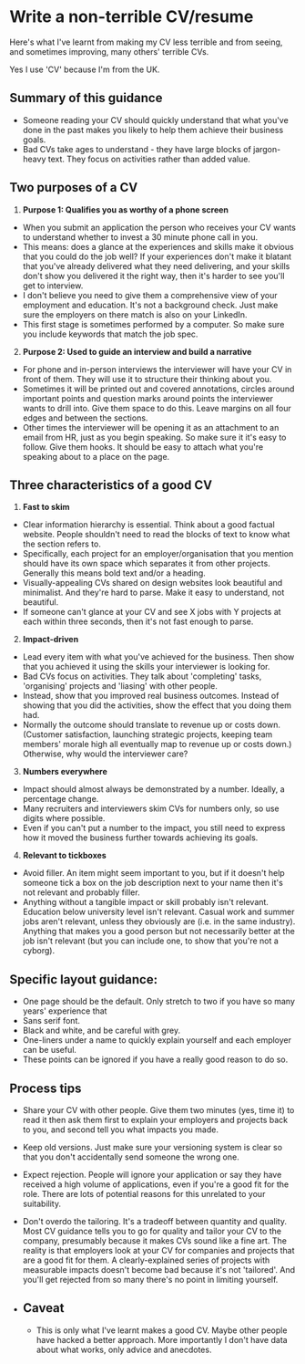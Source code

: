 # Write a non-terrible CV/resume
Here's what I've learnt from making my CV less terrible and from seeing, and sometimes improving, many others' terrible CVs.

Yes I use 'CV' because I'm from the UK.

## Summary of this guidance
- Someone reading your CV should quickly understand that what you've done in the past makes you likely to help them achieve their business goals.
- Bad CVs take ages to understand - they have large blocks of jargon-heavy text. They focus on activities rather than added value.

## Two purposes of a CV

1. **Purpose 1: Qualifies you as worthy of a phone screen**
  - When you submit an application the person who receives your CV wants to understand whether to invest a 30 minute phone call in you.
  - This means: does a glance at the experiences and skills make it obvious that you could do the job well? If your experiences don't make it blatant that you've already delivered what they need delivering, and your skills don't show you delivered it the right way, then it's harder to see you'll get to interview.
  - I don't believe you need to give them a comprehensive view of your employment and education. It's not a background check. Just make sure the employers on there match is also on your LinkedIn.
  - This first stage is sometimes performed by a computer. So make sure you include keywords that match the job spec.
2. **Purpose 2: Used to guide an interview and build a narrative**
  - For phone and in-person interviews the interviewer will have your CV in front of them. They will use it to structure their thinking about you.
  - Sometimes it will be printed out and covered annotations, circles around important points and question marks around points the interviewer wants to drill into. Give them space to do this. Leave margins on all four edges and between the sections.
  - Other times the interviewer will be opening it as an attachment to an email from HR, just as you begin speaking. So make sure it it's easy to follow. Give them hooks. It should be easy to attach what you're speaking about to a place on the page.

## Three characteristics of a good CV

1. **Fast to skim**
  - Clear information hierarchy is essential. Think about a good factual website. People shouldn't need to read the blocks of text to know what the section refers to.
  - Specifically, each project for an employer/organisation that you mention should have its own space which separates it from other projects. Generally this means bold text and/or a heading.
  - Visually-appealing CVs shared on design websites look beautiful and minimalist. And they're  hard to parse. Make it easy to understand, not beautiful.
  - If someone can't glance at your CV and see X jobs with Y projects at each within three seconds, then it's not fast enough to parse.
2. **Impact-driven**
  - Lead every item with what you've achieved for the business. Then show that you achieved it using the skills your interviewer is looking for.
  - Bad CVs focus on activities. They talk about 'completing' tasks, 'organising' projects and 'liasing' with other people.
  - Instead, show that you improved real business outcomes. Instead of showing that you did the activities, show the effect that you doing them had.
  - Normally the outcome should translate to revenue up or costs down. (Customer satisfaction, launching strategic projects, keeping team members' morale high all eventually map to revenue up or costs down.) Otherwise, why would the interviewer care?
3. **Numbers everywhere**
  - Impact should almost always be demonstrated by a number. Ideally, a percentage change.
  - Many recruiters and interviewers skim CVs for numbers only, so use digits where possible.
  - Even if you can't put a number to the impact, you still need to express how it moved the business further towards achieving its goals.
4. **Relevant to tickboxes**
  - Avoid filler. An item might seem important to you, but if it doesn't help someone tick a box on the job description next to your name then it's not relevant and probably filler.
  - Anything without a tangible impact or skill probably isn't relevant. Education below university level isn't relevant. Casual work and summer jobs aren't relevant, unless they obviously are (i.e. in the same industry). Anything that makes you a good person but not necessarily better at the job isn't relevant (but you can include one, to show that you're not a cyborg).

## Specific layout guidance: 

- One page should be the default. Only stretch to two if you have so many years' experience that 
- Sans serif font.
- Black and white, and be careful with grey.
- One-liners under a name to quickly explain yourself and each employer can be useful.
- These points can be ignored if you have a really good reason to do so.

## Process tips
- Share your CV with other people. Give them two minutes (yes, time it) to read it then ask them first to explain your employers and projects back to you, and second tell you what impacts you made.
- Keep old versions. Just make sure your versioning system is clear so that you don't accidentally send someone the wrong one.
- Expect rejection. People will ignore your application or say they have received a high volume of applications, even if you're a good fit for the role. There are lots of potential reasons for this unrelated to your suitability. 
- Don't overdo the tailoring. It's a tradeoff between quantity and quality. Most CV guidance tells you to go for quality and tailor your CV to the company, presumably because it makes CVs sound like a fine art. The reality is that employers look at your CV for companies and projects that are a good fit for them. A clearly-explained series of projects with measurable impacts doesn't become bad because it's not 'tailored'. And you'll get rejected from so many there's no point in limiting yourself.

- ## Caveat
  
  - This is only what I've learnt makes a good CV. Maybe other people have hacked a better approach. More importantly I don't have data about what works, only advice and anecdotes.
